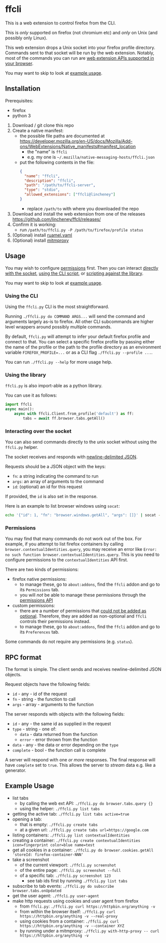 # ffcli

This is a web extension to control firefox from the CLI.

This is *only* supported on firefox (not chromium etc)
and *only* on Unix (and possibly only Linux).

This web extension drops a Unix socket into your firefox profile directory.
Commands sent to that socket will be run by the web extension.
Notably, most of the commands you can run are
[web extension APIs supported in your browser](https://developer.mozilla.org/en-US/docs/Mozilla/Add-ons/WebExtensions/Browser_support_for_JavaScript_APIs).

You may want to skip to look at [example usage](#example-usage).

## Installation

Prerequisites:
* firefox
* python 3

1. Download / git clone this repo
1. Create a native manifest:
    * the possible file paths are documented at https://developer.mozilla.org/en-US/docs/Mozilla/Add-ons/WebExtensions/Native_manifests#manifest_location
        * the "name" is `ffcli`
        * e.g. my one is `~/.mozilla/native-messaging-hosts/ffcli.json`
    * put the following contents in the file:
        ```json
        {
          "name": "ffcli",
          "description": "ffcli",
          "path": "/path/to/ffcli-server",
          "type": "stdio",
          "allowed_extensions": ["ffcli@lincheney"]
        }
        ```
        * replace `/path/to` with where you downloaded the repo
1. Download and install the web extension from one of the releases https://github.com/lincheney/ffcli/releases/
1. Confirm it is working:
    * run `/path/to/ffcli.py -P /path/to/firefox/profile status`
1. (Optional) install [ruamel.yaml](https://yaml.readthedocs.io/en/latest/install/)
1. (Optional) install [mitmproxy](https://docs.mitmproxy.org/stable/overview-installation/)

## Usage

You may wish to configure [permissions](#permissions) first.
Then you can interact [directly with the socket](#interacting-over-the-socket),
[using the CLI script](#using-the-cli),
or [scripting against the library](#using-the-library).

You may want to skip to look at [example usage](#example-usage).

### Using the CLI

Using the `ffcli.py` CLI is the most straightforward.

Running `./ffcli.py do COMMAND ARGS...` will send the command and arguments largely as-is to firefox.
All other CLI subcommands are higher level wrappers around possibly multiple commands.

By default, `ffcli.py` will attempt to infer your default firefox profile and connect to that.
You can select a specific firefox profile by passing either the name of the profile
or the path to the profile directory as an environment variable `FIREFOX_PROFILE=...`
or as a CLI flag `./ffcli.py --profile ...`.

You can run `./ffcli.py --help` for more usage help.

### Using the library

`ffcli.py` is also import-able as a python library.

You can use it as follows:
```python
import ffcli
async main():
    async with ffcli.Client.from_profile('default') as ff:
        tabs = await ff.browser.tabs.getAll()
```

### Interacting over the socket

You can also send commands directly to the unix socket without using the `ffcli.py` helper.

The socket receives and responds with [newline-delimited JSON](https://ndjson.org/).

Requests should be a JSON object with the keys:
* `fn`: a string indicating the command to run
* `args`: an array of arguments to the command
* `id`: (optional) an id for this request

If provided, the `id` is also set in the response.

Here is an example to list browser windows using `socat`:
```bash
echo '{"id": 1, "fn": "browser.windows.getAll", "args": []}' | socat - unix:///path/to/ffcli.sock
```

### Permissions

You may find that many commands do not work out of the box.
For example, if you attempt to list firefox containers by calling `browser.contextualIdentities.query`,
you may receive an error like `Error: no such function browser.contextualIdentities.query`.
This is you need to configure permissions to the `contextualIdentities` API first.

There are two kinds of permissions:
* firefox native permissions:
    * to manage these, go to `about:addons`, find the `ffcli` addon and go to its `Permissions` tab.
    * you will *not* be able to manage these permissions through the [permissions API](https://developer.mozilla.org/en-US/docs/Mozilla/Add-ons/WebExtensions/API/permissions)
* custom permissions:
    * there are a number of permissions that [could not be added as optional](https://extensionworkshop.com/documentation/develop/request-the-right-permissions/#request-permissions-at-runtime). Therefore, they are added as non-optional and `ffcli` controls their permissions instead.
    * to manage these, go to `about:addons`, find the `ffcli` addon and go to its `Preferences` tab.

Some commands do not require any permissions (e.g. `status`).

## RPC format

The format is simple.
The client sends and receives newline-delimited JSON objects.

Request objects have the following fields:
* `id` - any - id of the request
* `fn` - string - the function to call
* `args` - array - arguments to the function

The server responds with objects with the following fields:
* `id` - any - the same id as supplied in the request
* `type` - string - one of:
    * `data` - data returned from the function
    * `error` - error thrown from the function
* `data` - any - the data or error depending on the `type`
* `complete` - bool - the function call is complete

A server will respond with one *or more* responses.
The final response will have `complete` set to `true`.
This allows the server to *stream* data e.g. like a generator.

## Example Usage

* list tabs
    * by calling the web ext API: `./ffcli.py do browser.tabs.query {}`
    * using the helper: `./ffcli.py list tabs`
* getting the active tab: `./ffcli.py list tabs active=true`
* opening a tab:
    * that is empty: `./ffcli.py create tabs`
    * at a given url: `./ffcli.py create tabs url=https://google.com`
* listing containers: `./ffcli.py list contextualIdentities`
* creating a container: `./ffcli.py create contextualIdentities icon=fingerprint color=blue name=test`
* get all cookies in a container: `./ffcli.py do browser.cookies.getAll 'storeId: firefox-container-NNN'`
* take a screenshot
    * of the current viewport: `./ffcli.py screenshot`
    * of the entire page: `./ffcli.py screenshot --full`
    * of a specific tab: `./ffcli.py screenshot 123`
        * see tab ids first by running `./ffcli.py list tabs`
* subscribe to tab events: `./ffcli.py do subscribe browser.tabs.onUpdated`
* get the user agent: `./ffcli.py user-agent`
* make http requests using cookies and user agent from firefox
    * from `ffcli.py`: `./ffcli.py curl https://httpbin.org/anything -v`
    * from within the browser itself: `./ffcli.py curl https://httpbin.org/anything -v --real-proxy`
    * using cookies from a container: `./ffcli.py curl https://httpbin.org/anything -v --container XYZ`
    * by running under a mitmproxy: `./ffcli.py with-http-proxy -- curl https://httpbin.org/anything -v`
